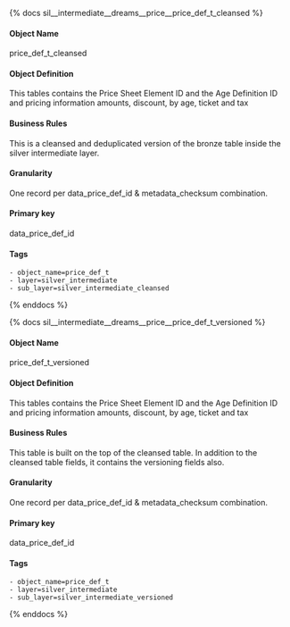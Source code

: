 {% docs sil__intermediate__dreams__price__price_def_t_cleansed %}

#### Object Name
price_def_t_cleansed

#### Object Definition
This tables contains the Price Sheet Element ID and the Age Definition ID and pricing information amounts, discount, by age, ticket and tax

#### Business Rules
This is a cleansed and deduplicated version of the bronze table inside the silver intermediate layer.

#### Granularity
One record per data_price_def_id & metadata_checksum combination.

#### Primary key
data_price_def_id

#### Tags
    - object_name=price_def_t
    - layer=silver_intermediate
    - sub_layer=silver_intermediate_cleansed

{% enddocs %}

{% docs sil__intermediate__dreams__price__price_def_t_versioned %}

#### Object Name
price_def_t_versioned

#### Object Definition
This tables contains the Price Sheet Element ID and the Age Definition ID and pricing information amounts, discount, by age, ticket and tax

#### Business Rules
This table is built on the top of the cleansed table. In addition to the cleansed table fields, it contains the versioning fields also.

#### Granularity
One record per data_price_def_id & metadata_checksum combination.

#### Primary key
data_price_def_id

#### Tags
    - object_name=price_def_t
    - layer=silver_intermediate
    - sub_layer=silver_intermediate_versioned

{% enddocs %}